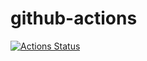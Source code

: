 # github-actions
 
[![Actions Status](https://github.com/MicheleCancilla/github-actions/workflows/push-build/badge.svg)](https://github.com/MicheleCancilla/github-actions/actions)
